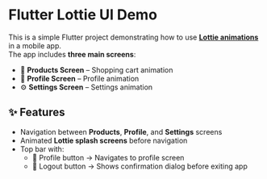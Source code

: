 # Flutter Lottie UI Demo

This is a simple Flutter project demonstrating how to use **[Lottie animations](https://pub.dev/packages/lottie)** in a mobile app.  
The app includes **three main screens**:

- 🛒 **Products Screen** – Shopping cart animation
- 👤 **Profile Screen** – Profile animation
- ⚙️ **Settings Screen** – Settings animation

## ✨ Features
- Navigation between **Products**, **Profile**, and **Settings** screens
- Animated **Lottie splash screens** before navigation
- Top bar with:
    - 👤 Profile button → Navigates to profile screen
    - 🚪 Logout button → Shows confirmation dialog before exiting app


